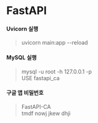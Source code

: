 # FastAPI

#### **Uvicorn 실행**

>uvicorn main:app --reload


#### **MySQL 실행**

>mysql -u root -h 127.0.0.1 -p<br>
>USE fastapi_ca


#### **구글 앱 비밀번호**

>FastAPI-CA<br>
>tmdf nowj jkew dhji